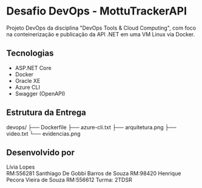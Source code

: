 ﻿# Desafio DevOps - MottuTrackerAPI

Projeto DevOps da disciplina "DevOps Tools & Cloud Computing", com foco na conteinerização e publicação da API .NET em uma VM Linux via Docker.

## Tecnologias

- ASP.NET Core
- Docker
- Oracle XE
- Azure CLI
- Swagger (OpenAPI)

## Estrutura da Entrega

devops/
├── Dockerfile
├── azure-cli.txt
├── arquitetura.png
├── video.txt 
└── evidencias.png 


## Desenvolvido por

Lívia Lopes  
RM:556281
Santhiago De Gobbi Barros de Souza
RM:98420
Henrique Pecora Vieira de Souza
RM:556612
Turma: 2TDSR